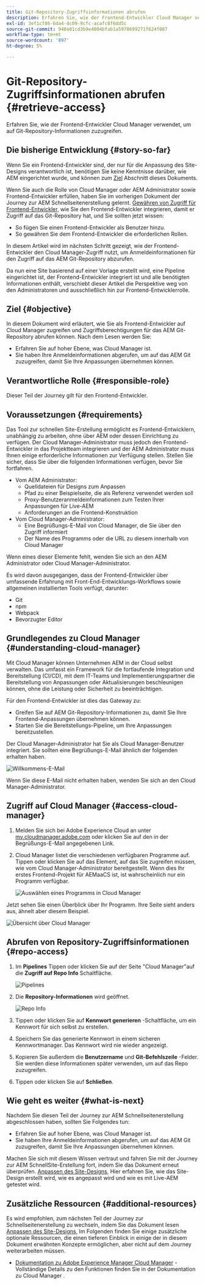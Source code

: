 ```yaml
---
title: Git-Repository-Zugriffsinformationen abrufen
description: Erfahren Sie, wie der Frontend-Entwickler Cloud Manager verwendet, um auf Git-Repository-Informationen zuzugreifen.
exl-id: 3ef1cf86-6da4-4c09-9cfc-acafc8f6dd5c
source-git-commit: 940a01cd3b9e4804bfab1a5970699271f624f087
workflow-type: tm+mt
source-wordcount: '897'
ht-degree: 5%

---
```


# Git-Repository-Zugriffsinformationen abrufen {#retrieve-access}

Erfahren Sie, wie der Frontend-Entwickler Cloud Manager verwendet, um auf Git-Repository-Informationen zuzugreifen.

## Die bisherige Entwicklung {#story-so-far}

Wenn Sie ein Frontend-Entwickler sind, der nur für die Anpassung des Site-Designs verantwortlich ist, benötigen Sie keine Kenntnisse darüber, wie AEM eingerichtet wurde, und können zum [Ziel](#objective) Abschnitt dieses Dokuments.

Wenn Sie auch die Rolle von Cloud Manager oder AEM Administrator sowie Frontend-Entwickler erfüllen, haben Sie im vorherigen Dokument der Journey zur AEM Schnellseitenerstellung gelernt. [Gewähren von Zugriff für Frontend-Entwickler,](grant-access.md) wie Sie den Frontend-Entwickler integrieren, damit er Zugriff auf das Git-Repository hat, und Sie sollten jetzt wissen:

* So fügen Sie einen Frontend-Entwickler als Benutzer hinzu.
* So gewähren Sie dem Frontend-Entwickler die erforderlichen Rollen.

In diesem Artikel wird im nächsten Schritt gezeigt, wie der Frontend-Entwickler den Cloud Manager-Zugriff nutzt, um Anmeldeinformationen für den Zugriff auf das AEM Git-Repository abzurufen.

Da nun eine Site basierend auf einer Vorlage erstellt wird, eine Pipeline eingerichtet ist, der Frontend-Entwickler integriert ist und alle benötigten Informationen enthält, verschiebt dieser Artikel die Perspektive weg von den Administratoren und ausschließlich hin zur Frontend-Entwicklerrolle.

## Ziel {#objective}

In diesem Dokument wird erläutert, wie Sie als Frontend-Entwickler auf Cloud Manager zugreifen und Zugriffsberechtigungen für das AEM Git-Repository abrufen können. Nach dem Lesen werden Sie:

* Erfahren Sie auf hoher Ebene, was Cloud Manager ist.
* Sie haben Ihre Anmeldeinformationen abgerufen, um auf das AEM Git zuzugreifen, damit Sie Ihre Anpassungen übernehmen können.

## Verantwortliche Rolle {#responsible-role}

Dieser Teil der Journey gilt für den Frontend-Entwickler.

## Voraussetzungen {#requirements}

Das Tool zur schnellen Site-Erstellung ermöglicht es Frontend-Entwicklern, unabhängig zu arbeiten, ohne über AEM oder dessen Einrichtung zu verfügen. Der Cloud Manager-Administrator muss jedoch den Frontend-Entwickler in das Projektteam integrieren und der AEM Administrator muss Ihnen einige erforderliche Informationen zur Verfügung stellen. Stellen Sie sicher, dass Sie über die folgenden Informationen verfügen, bevor Sie fortfahren.

* Vom AEM Administrator:
   * Quelldateien für Designs zum Anpassen
   * Pfad zu einer Beispielseite, die als Referenz verwendet werden soll
   * Proxy-Benutzeranmeldeinformationen zum Testen Ihrer Anpassungen für Live-AEM
   * Anforderungen an die Frontend-Konstruktion
* Vom Cloud Manager-Administrator:
   * Eine Begrüßungs-E-Mail von Cloud Manager, die Sie über den Zugriff informiert
   * Der Name des Programms oder die URL zu diesem innerhalb von Cloud Manager

Wenn eines dieser Elemente fehlt, wenden Sie sich an den AEM Administrator oder Cloud Manager-Administrator.

Es wird davon ausgegangen, dass der Frontend-Entwickler über umfassende Erfahrung mit Front-End-Entwicklungs-Workflows sowie allgemeinen installierten Tools verfügt, darunter:

* Git
* npm
* Webpack
* Bevorzugter Editor

## Grundlegendes zu Cloud Manager {#understanding-cloud-manager}

Mit Cloud Manager können Unternehmen AEM in der Cloud selbst verwalten. Das umfasst ein Framework für die fortlaufende Integration und Bereitstellung (CI/CD), mit dem IT-Teams und Implementierungspartner die Bereitstellung von Anpassungen oder Aktualisierungen beschleunigen können, ohne die Leistung oder Sicherheit zu beeinträchtigen.

Für den Frontend-Entwickler ist dies das Gateway zu:

* Greifen Sie auf AEM Git-Repository-Informationen zu, damit Sie Ihre Frontend-Anpassungen übernehmen können.
* Starten Sie die Bereitstellungs-Pipeline, um Ihre Anpassungen bereitzustellen.

Der Cloud Manager-Administrator hat Sie als Cloud Manager-Benutzer integriert. Sie sollten eine Begrüßungs-E-Mail ähnlich der folgenden erhalten haben.

![Willkommens-E-Mail](assets/welcome-email.png)

Wenn Sie diese E-Mail nicht erhalten haben, wenden Sie sich an den Cloud Manager-Administrator.

## Zugriff auf Cloud Manager {#access-cloud-manager}

1. Melden Sie sich bei Adobe Experience Cloud an unter [my.cloudmanager.adobe.com](https://my.cloudmanager.adobe.com/) oder klicken Sie auf den in der Begrüßungs-E-Mail angegebenen Link.

1. Cloud Manager listet die verschiedenen verfügbaren Programme auf. Tippen oder klicken Sie auf das Element, auf das Sie zugreifen müssen, wie vom Cloud Manager-Administrator bereitgestellt. Wenn dies Ihr erstes Frontend-Projekt für AEMaaCS ist, ist wahrscheinlich nur ein Programm verfügbar.

   ![Auswählen eines Programms in Cloud Manager](assets/cloud-manager-select-program.png)

Jetzt sehen Sie einen Überblick über Ihr Programm. Ihre Seite sieht anders aus, ähnelt aber diesem Beispiel.

![Übersicht über Cloud Manager](assets/cloud-manager-overview.png)

## Abrufen von Repository-Zugriffsinformationen {#repo-access}

1. Im **Pipelines** Tippen oder klicken Sie auf der Seite &quot;Cloud Manager&quot;auf die **Zugriff auf Repo Info** Schaltfläche.

   ![Pipelines](assets/pipelines-repo-info.png)

1. Die **Repository-Informationen** wird geöffnet.

   ![Repo Info](assets/repo-info.png)

1. Tippen oder klicken Sie auf **Kennwort generieren** -Schaltfläche, um ein Kennwort für sich selbst zu erstellen.

1. Speichern Sie das generierte Kennwort in einem sicheren Kennwortmanager. Das Kennwort wird nie wieder angezeigt.

1. Kopieren Sie außerdem die **Benutzername** und **Git-Befehlszeile** -Felder. Sie werden diese Informationen später verwenden, um auf das Repo zuzugreifen.

1. Tippen oder klicken Sie auf **Schließen**.

## Wie geht es weiter {#what-is-next}

Nachdem Sie diesen Teil der Journey zur AEM Schnellseitenerstellung abgeschlossen haben, sollten Sie Folgendes tun:

* Erfahren Sie auf hoher Ebene, was Cloud Manager ist.
* Sie haben Ihre Anmeldeinformationen abgerufen, um auf das AEM Git zuzugreifen, damit Sie Ihre Anpassungen übernehmen können.

Machen Sie sich mit diesem Wissen vertraut und fahren Sie mit der Journey zur AEM SchnellSite-Erstellung fort, indem Sie das Dokument erneut überprüfen. [Anpassen des Site-Designs,](customize-theme.md) Hier erfahren Sie, wie das Site-Design erstellt wird, wie es angepasst wird und wie es mit Live-AEM getestet wird.

## Zusätzliche Ressourcen {#additional-resources}

Es wird empfohlen, zum nächsten Teil der Journey zur Schnellseitenerstellung zu wechseln, indem Sie das Dokument lesen [Anpassen des Site-Designs,](customize-theme.md) Im Folgenden finden Sie einige zusätzliche optionale Ressourcen, die einen tieferen Einblick in einige der in diesem Dokument erwähnten Konzepte ermöglichen, aber nicht auf dem Journey weiterarbeiten müssen.

* [Dokumentation zu Adobe Experience Manager Cloud Manager](https://experienceleague.adobe.com/docs/experience-manager-cloud-manager/using/introduction-to-cloud-manager.html?lang=de) - Vollständige Details zu den Funktionen finden Sie in der Dokumentation zu Cloud Manager .
